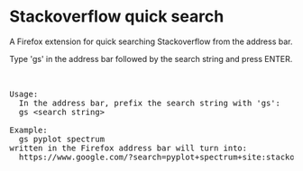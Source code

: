 # Stackoverflow quick search
A Firefox extension for quick searching Stackoverflow from the address bar.

Type 'gs' in the address bar followed by the search string and press ENTER.
<pre>


Usage:
  In the address bar, prefix the search string with 'gs':
  gs &lt;search string&gt;
 
Example:
  gs pyplot spectrum
written in the Firefox address bar will turn into:
  https://www.google.com/?search=pyplot+spectrum+site:stackoverflow.com
</pre>
